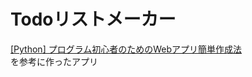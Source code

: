 ﻿# Todoリストメーカー

[[Python] プログラム初心者のためのWebアプリ簡単作成法](https://qiita.com/okoppe8/items/4cc0f87ea933749f5a49)
<br>
を参考に作ったアプリ　
<br><br>





